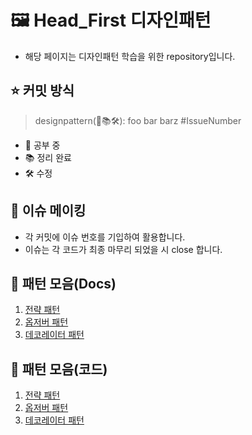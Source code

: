 # 🖼️ Head_First 디자인패턴
- 해당 페이지는 디자인패턴 학습을 위한 repository입니다.

## ⭐️ 커밋 방식
> designpattern(📝📚🛠): foo bar barz #IssueNumber
- 📝 공부 중
- 📚 정리 완료
- 🛠 수정

## 🚨 이슈 메이킹
- 각 커밋에 이슈 번호를 기입하여 활용합니다.
- 이슈는 각 코드가 최종 마무리 되었을 시 close 합니다.

## 📜 패턴 모음(Docs)

1. [전략 패턴](https://github.com/bunsung92/Head_First/blob/develop/HeadFirst/docs/strategy/StrategyPattern.md)
2. [옵저버 패턴](https://github.com/bunsung92/Head_First/blob/develop/HeadFirst/docs/observer/ObserverPattern.md)
3. [데코레이터 패턴](https://github.com/bunsung92/Head_First/blob/develop/HeadFirst/docs/decorator/DecoratorPattern.md)

## 🎨 패턴 모음(코드)

1. [전략 패턴](https://github.com/bunsung92/Head_First/tree/main/HeadFirst/src/chapter1/strategy)
2. [옵저버 패턴](https://github.com/bunsung92/Head_First/tree/develop/HeadFirst/src/observer)
3. [데코레이터 패턴](https://github.com/bunsung92/Head_First/tree/develop/HeadFirst/src/decorator)
